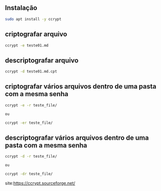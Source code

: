 ## Instalação

```bash
sudo apt install -y ccrypt
```

## criptografar arquivo

```bash
ccrypt -e teste01.md
```

## descriptografar arquivo

```bash
ccrypt -d teste01.md.cpt
```

## criptografar vários arquivos dentro de uma pasta com a mesma senha

```bash
ccrypt -e -r teste_file/

ou

ccrypt -er teste_file/

```

## descriptografar vários arquivos dentro de uma pasta com a mesma senha

```bash
ccrypt -d -r teste_file/

ou

ccrypt -dr teste_file/
```

site:<https://ccrypt.sourceforge.net/>
